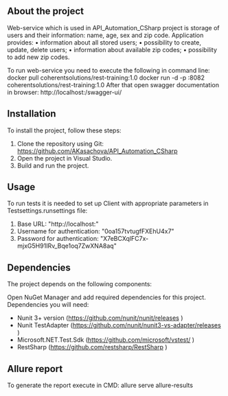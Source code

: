 ## About the project

Web-service which is used in API_Automation_CSharp project  is storage of users and their information:
name, age, sex and zip code.
Application provides: 
•	information about all stored users; 
•	possibility to create, update, delete users; 
•	information about available zip codes; 
•	possibility to add new zip codes. 

To run web-service you need to execute the following in command line: 
docker pull coherentsolutions/rest-training:1.0 
docker run -d -p <your port>:8082 coherentsolutions/rest-training:1.0 
After that open swagger documentation in browser: http://localhost:<your port>/swagger-ui/ 

## Installation

To install the project, follow these steps:
1. Clone the repository using Git: https://github.com/AKasachova/API_Automation_CSharp
2. Open the project in Visual Studio.
3. Build and run the project.

## Usage

To run tests it is needed to set up Client with appropriate parameters in Testsettings.runsettings file:
1. Base URL: "http://localhost:<your port>"
2. Username for authentication: "0oa157tvtugfFXEhU4x7"
3. Password for authentication: "X7eBCXqlFC7x-mjxG5H91IRv_Bqe1oq7ZwXNA8aq"

## Dependencies

The project depends on the following components:

Open NuGet Manager and add required dependencies for this project. Dependencies you will need:
-	Nunit 3+ version (https://github.com/nunit/nunit/releases )
-	Nunit TestAdapter (https://github.com/nunit/nunit3-vs-adapter/releases  )
-	Microsoft.NET.Test.Sdk (https://github.com/microsoft/vstest/ )
-	RestSharp (https://github.com/restsharp/RestSharp )

## Allure report
To generate the report execute in CMD: allure serve allure-results
